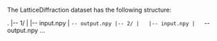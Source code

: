 The LatticeDiffraction dataset has the following structure:

.
|-- 1/
|   |-- input.npy
|   `-- output.npy
|-- 2/
|   |-- input.npy
|   `-- output.npy
...

